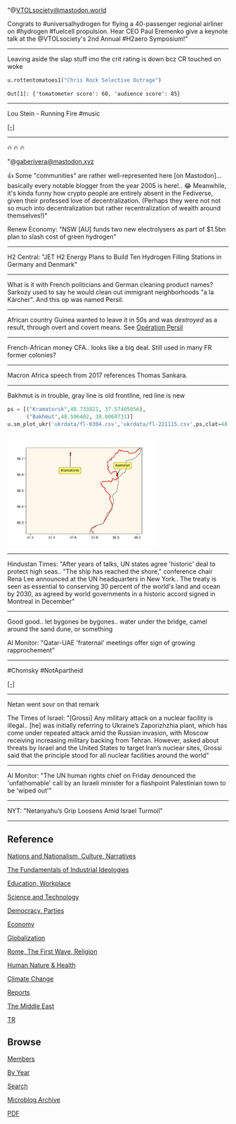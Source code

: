 
"@VTOLsociety@mastodon.world

Congrats to \#universalhydrogen for flying a 40-passenger regional
airliner on \#hydrogen \#fuelcell propulsion. Hear CEO Paul Eremenko
give a keynote talk at the @VTOLsociety's 2nd Annual #H2aero
Symposium!"

---

Leaving aside the slap stuff imo the crit rating is down bcz CR touched on woke

```python
u.rottentomatoes1("Chris Rock Selective Outrage")
```

```text
Out[1]: {'tomatometer score': 60, 'audience score': 85}
```

---

Lou Stein - Running Fire \#music

[[-]](https://youtu.be/vB1ylrtdhhA)

---

🔥 🔥 🔥 

"@gaberivera@mastodon.xyz

👍 Some "communities" are rather well-represented here [on
Mastodon]... basically every notable blogger from the year 2005 is
here!.. 😂 Meanwhile, it's kinda funny how crypto people are entirely
absent in the Fediverse, given their professed love of
decentralization. (Perhaps they were not not so much into
decentralization but rather recentralization of wealth around
themselves!)"


Renew Economy: "NSW [AU] funds two new electrolysers as part of $1.5bn
plan to slash cost of green hydrogen"

---

H2 Central: "JET H2 Energy Plans to Build Ten Hydrogen Filling
Stations in Germany and Denmark"

---

What is it with French politicians and German cleaning product names?
Sarkozy used to say he would clean out immigrant neighborhoods "a la
Kärcher". And this op was named Persil.

---

African country Guinea wanted to leave it in 50s and was *destroyed*
as a result, through overt and covert means. See [Opération Persil](https://en.wikipedia.org/wiki/Op%C3%A9ration_Persil)

---

French-African money CFA.. looks like a big deal. Still used in many
FR former colonies?

---

Macron Africa speech from 2017 references Thomas Sankara. 

---

Bakhmut is in trouble, gray line is old frontline, red line is new

```python
ps = [("Kramatorsk",48.733821, 37.57405056),
      ("Bakhmut",48.596402, 38.0060731)]
u.sm_plot_ukr('ukrdata/fl-0304.csv','ukrdata/fl-221115.csv',ps,clat=48.5,clon=37.7,zoom=0.06)
```

<img width='340' src='mbl/2023/ukr-2.jpg'/> 

---

Hindustan Times: "After years of talks, UN states agree 'historic'
deal to protect high seas.. "The ship has reached the shore,"
conference chair Rena Lee announced at the UN headquarters in New
York.. The treaty is seen as essential to conserving 30 percent of the
world's land and ocean by 2030, as agreed by world governments in a
historic accord signed in Montreal in December"

---

Good good.. let bygones be bygones.. water under the bridge, camel
around the sand dune, or something 

Al Monitor: "Qatar-UAE 'fraternal' meetings offer sign of growing rapprochement"

---

\#Chomsky \#NotApartheid

[[-]](https://youtu.be/tMp3LyOTcEU?t=62)

---

Netan went sour on that remark

The Times of Israel: "[Grossi] Any military attack on a nuclear
facility is illegal.. [he] was initially referring to Ukraine’s
Zaporizhzhia plant, which has come under repeated attack amid the
Russian invasion, with Moscow receiving increasing military backing
from Tehran. However, asked about threats by Israel and the United
States to target Iran’s nuclear sites, Grossi said that the principle
stood for all nuclear facilities around the world"

---

Al Monitor: "The UN human rights chief on Friday denounced the
'unfathomable' call by an Israeli minister for a flashpoint
Palestinian town to be 'wiped out'"

---

NYT: "Netanyahu’s Grip Loosens Amid Israel Turmoil"

---

## Reference

[Nations and Nationalism, Culture, Narratives](0119/2013/02/nations-and-nationalism.html)

[The Fundamentals of Industrial Ideologies](0119/2011/04/fundamentals-of-industrial-ideologies.html)

[Education, Workplace](0119/2017/09/education-workplace.html)

[Science and Technology](0119/2018/09/science-technology.html)

[Democracy, Parties](0119/2016/11/democracy.html)

[Economy](2021/01/economy.html)

[Globalization](0119/2018/09/globalization.html)

[Rome, The First Wave, Religion](0119/2017/12/rome.html)

[Human Nature & Health](2020/07/human-nature.html)

[Climate Change](2022/01/climate.html)

[Reports](2021/01/reports.html)

[The Middle East](0119/2019/07/middleeast.html)

[TR](../tr)

## Browse

[Members](2022/08/members.html)

[By Year](years.html)

[Search](search.html)

[Microblog Archive](mbl/index.html)

[PDF](https://drive.google.com/uc?export=view&id=1FSi-1MnqXVq_PVTEXzzflwN8-7h92N_R)
